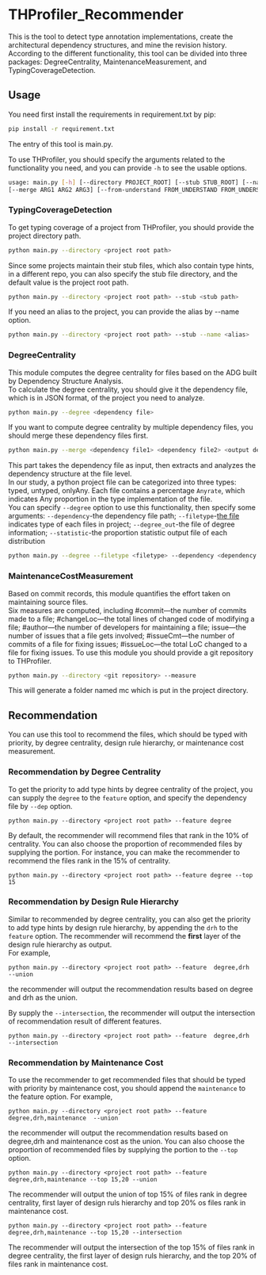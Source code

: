 # THProfiler_Recommender
This is the tool to detect type annotation implementations, create the architectural
dependency structures, and mine the revision history.   
According to the different functionality, this tool can be divided into three packages: DegreeCentrality, MaintenanceMeasurement, and TypingCoverageDetection.
## Usage
You need first install the requirements in requirement.txt by pip:
```sh
pip install -r requirement.txt
```

The entry of this tool is main.py.

To use THProfiler, you should specify the arguments related to the functionality you need, and you can provide `-h` to see the usable options.   
```sh
usage: main.py [-h] [--directory PROJECT_ROOT] [--stub STUB_ROOT] [--name PROJECT_NAME] [--out OUT_URL] [--coverage] [--degree] [--dep DEPENDENCY] [--filetype FILETYPE] [--degree_out DEGREE_OUTPUT] [--statistic STATISTIC]
[--merge ARG1 ARG2 ARG3] [--from-understand FROM_UNDERSTAND FROM_UNDERSTAND FROM_UNDERSTAND] [-drh drh_URL] [--measure]
```

### TypingCoverageDetection
To get typing coverage of a project from THProfiler, you should provide the project directory path. 
```sh
python main.py --directory <project root path>
```
Since some projects maintain their stub files, which also contain type hints, in a different repo, you can also specify the stub file directory, and the default value is the project root path.
```sh
python main.py --directory <project root path> --stub <stub path>
```
If you need an alias to the project, you can provide the alias by --name option.
```sh
python main.py --directory <project root path> --stub --name <alias>
```
### DegreeCentrality
This module computes the degree centrality for files based on the ADG built by Dependency Structure Analysis.    
To calculate the degree centrality, you should give it the dependency file, which is in JSON format, of the project you need to analyze.  
```sh
python main.py --degree <dependency file>
```
If you want to compute degree centrality by multiple dependency files, you should merge these dependency files first.
```sh
python main.py --merge <dependency file1> <dependency file2> <output dependency file>
```

This part takes the dependency file as input, then extracts and analyzes the dependency structure at the file level.   
In our study, a python project file can be categorized into three types: typed, untyped, onlyAny. Each file contains a percentage `Anyrate`, which indicates Any proportion in the type implementation of the file.  
You can specify `--degree` option to use this functionality, then specify some arguments: `--dependency`-the dependency file path; `--filetype`-[the file](./FileType.md) indicates type of each files in project; `--degree_out`-the file of degree information; `--statistic`-the proportion statistic output file of each distribution
```sh
python main.py --degree --filetype <filetype> --dependency <dependency file> --degree_out <degree output> --statistic <statistic output>
```


### MaintenanceCostMeasurement
Based on commit records, this module quantifies the effort taken on maintaining source files.   
Six measures are computed, including #commit—the number of commits made to a file; #changeLoc—the total lines of changed code of modifying a file; #author—the number of developers for maintaining a file; issue—the number of issues that a file gets involved; #issueCmt—the number of commits of a file for fixing issues; #issueLoc—the total LoC changed to a file for fixing issues.
To use this module you should provide a git repository to THProfiler.
```sh
python main.py --directory <git repository> --measure
```
This will generate a folder named mc which is put in the project directory.

## Recommendation
You can use this tool to recommend the files, which should be typed with priority, by degree centrality, design rule hierarchy, or maintenance cost measurement.

### Recommendation by Degree Centrality
To get the priority to add type hints by degree centrality of the project, you can supply the `degree` to the 
`feature` option, and specify the dependency file by `--dep` option. 

```shell script
python main.py --directory <project root path> --feature degree
```
By default, the recommender will recommend files that rank in the 10% of centrality. You can also choose the proportion of 
recommended files by supplying the portion. For instance, you can make the recommender to recommend the files rank in the 15% of centrality.
```shell script
python main.py --directory <project root path> --feature degree --top 15
```

### Recommendation by Design Rule Hierarchy 
Similar to recommended by degree centrality, you can also get the priority to add type hints by design rule hierarchy, 
by appending the `drh` to the `feature` option. The recommender will recommend the **first** layer of the design rule hierarchy as output.   
For example,
```shell script
python main.py --directory <project root path> --feature  degree,drh  --union
```
the recommender will output the recommendation results based on degree and drh as the union.

By supply the `--intersection`, the recommender will output the intersection of recommendation result of different features.
```shell script
python main.py --directory <project root path> --feature  degree,drh  --intersection
```

### Recommendation by Maintenance Cost
To use the recommender to get recommended files that should be typed with priority by maintenance cost, you should append the 
`maintenance` to the feature option. For example,
```shell script
python main.py --directory <project root path> --feature  degree,drh,maintenance  --union
```
the recommender will output the recommendation results based on degree,drh and maintenance cost as the union.
You can also choose the proportion of recommended files by supplying the portion to the `--top` option.
```shell script
python main.py --directory <project root path> --feature degree,drh,maintenance --top 15,20 --union
```
The recommender will output the union of top 15% of files rank in degree centrality, first layer of design ruls hierarchy and top 20% os files rank in maintenance cost.

```shell script
python main.py --directory <project root path> --feature degree,drh,maintenance --top 15,20 --intersection
```
The recommender will output the intersection of the top 15% of files rank in degree centrality, the first layer of design ruls hierarchy, and the top 20% of files rank in maintenance cost.
